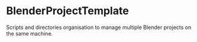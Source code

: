 # BlenderProjectTemplate
Scripts and directories organisation to manage multiple Blender projects on the same machine. 
